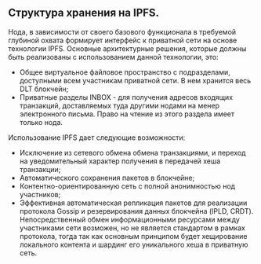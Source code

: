 ## Структура хранения на IPFS.

Нода, в зависимости от своего базового функционала в требуемой глубиной охвата формирует интерфейс к приватной сети на основе технологии IPFS. Основные архитектурные решения, которые должны быть реализованы с использованием данной технологии, это:
- Общее виртуальное файловое пространство с подразделами, доступными всем участникам приватной сети. В нем хранится весь DLT блокчейн;
- Приватные разделы INBOX - для получения адресов входящих транзакций, доставляемых туда другими нодами на менер электронного письма. Право на чтение из этого раздела имеет только нода.

Использование IPFS дает следующие возможности:
- Исключение из сетевого обмена обмена транзакциями, и переход на уведомительный характер получения в передачей хеша транзакции;
- Автоматического сохранения пакетов в блокчейне; 
- Контентно-ориентированную сеть с полной анонимностью нод участников; 
- Эффективная автоматическая репликация пакетов для реализации протокола Gossip и резервирования данных блокчейна (IPLD, CRDT).
Непосредственный обмен информационными ресурсами между участниками сети возможен, но не является стандартом в рамках протокола, тогда так как основным принципом будет хещирование локального контента и шардинг его уникального хеша  в приватную сеть.
